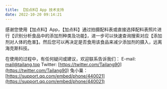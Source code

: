 ```yaml
---
title: 【加点料】App 技术支持
date: 2022-10-20 09:14:21
---
```


感谢您使用【加点料】App，【加点料】通过拍摄配料表或直接选择配料表照片进行【识别分析食品中的添加剂种类及功能】，进一步可以快速查询搜索对应【添加剂对人体的危害】。然后您可以再决定是否食用该食品来减少添加剂的摄入，远离海克斯科技。

在使用的过程中，有任何疑问或建议，欢迎联系告诉我们：
E-mail: mail@tailang.top
Twitter: [https://twitter.com/Tailang90](https://twitter.com/Tailang90)
兔小巢：[https://support.qq.com/embed/phone/440021](https://support.qq.com/embed/phone/440021)
 